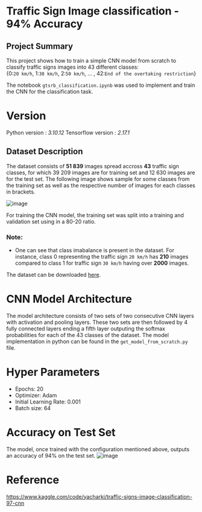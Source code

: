 # Traffic Sign Image classification - 94% Accuracy

## Project Summary
This project shows how to train a simple CNN model from scratch to classify traffic signs images into 43 different classes:<br>
{0:`20 km/h`, 1:`30 km/h`, 2:`50 km/h`, ... , 42:`End of the overtaking restriction`}

The notebook `gtsrb_classification.ipynb` was used to implement and train the CNN for the classification task.

# Version
Python version : *3.10.12*
Tensorflow version : *2.17.1*

## Dataset Description
The dataset consists of __51 839__ images spread accross __43__ traffic sign classes, for which 39 209 images are for training set and 12 630 images are for the test set. 
The following image shows sample for some classes from the training set as well as the respective number of images for each classes in brackets.

![image](https://github.com/user-attachments/assets/3be5b7b1-6169-45fb-ba33-4367ae99e7e0)

For training the CNN model, the training set was split into a training and validation set using in a 80-20 ratio.
### Note:
- One can see that class imabalance is present in the dataset. For instance, class 0 representing the traffic sign `20 km/h` has __210__ images compared to class 1 for traffic sign `30 km/h` having over __2000__ images.
  
The dataset can be downloaded [here](https://www.kaggle.com/datasets/meowmeowmeowmeowmeow/gtsrb-german-traffic-sign).


# CNN Model Architecture

The model architecture consists of two sets of two consecutive CNN layers with activation and pooling layers.
These two sets are then followed by 4 fully connected layers ending a fifth layer outputing the softmax probabilities for each of the 43 classes of the dataset.
The model implementation in python can be found in the `get_model_from_scratch.py` file.

# Hyper Parameters

- Epochs: 20
- Optimizer: Adam
- Initial Learning Rate: 0.001
- Batch size: 64

# Accuracy on Test Set
The model, once trained with the configuration mentioned above, outputs an accuracy of 94% on the test set.
![image](https://github.com/user-attachments/assets/993e7d6b-b223-4a34-8ffb-53ad40758280)

# Reference
https://www.kaggle.com/code/yacharki/traffic-signs-image-classification-97-cnn
